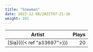 ```yaml
---
title: "Snowman"
date: 2022-12-08/2022T07:21:16
weight: 281
---
```




 Artist | Plays 
----- | -----:
[Sia]({{< ref "a33697">}}) | 20
